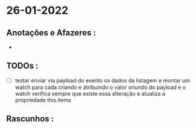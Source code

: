 # 26-01-2022



## Anotações e Afazeres :
- 


## TODOs :
- [ ] testar enviar via payload do evento os dados da listagem e montar um watch para cada criando e atribuindo o valor oriundo do payload e o watch verifica sempre que existe essa alteração e atualiza a propriedade this.items



## Rascunhos :